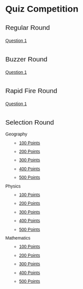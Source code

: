 <!DOCTYPE html>
<html lang="en">
<head>
    <meta charset="UTF-8">
    <meta name="viewport" content="width=device-width, initial-scale=1.0">
    <title>Quiz Competition</title>
    <style>
        body {
            font-family: Arial, sans-serif;
            margin: 20px;
            line-height: 1.6;
        }
        .round {
            margin-bottom: 30px;
        }
        .round-title {
            font-size: 1.5em;
            margin-bottom: 10px;
        }
        .question-list, .categories {
            list-style-type: none;
            padding: 0;
        }
        .question-list li, .categories li {
            margin: 5px 0;
        }
        .categories {
            margin-top: 10px;
        }
        .difficulty {
            margin-left: 20px;
        }
        .reveal-btn {
            display: none;
            margin-top: 5px;
            cursor: pointer;
        }
    </style>
    <script>
        function revealAnswer(btn, answer) {
            btn.previousElementSibling.textContent = answer;
            btn.style.display = "none";
        }
    </script>
</head>
<body>
    <h1>Quiz Competition</h1>
    <div class="round">
        <div class="round-title">Regular Round</div>
        <ul class="question-list">
            <li>
                <a href="reguralRound/regular-q1.html">Question 1</a>
                <div class="reveal-btn-container">
                </div>
            </li>
        </ul>
    </div>
    <div class="round">
        <div class="round-title">Buzzer Round</div>
        <ul class="question-list">
            <li>
                <a href="#buzzer-q1">Question 1</a>
                <div class="reveal-btn-container">
                    <span></span>
                    <button class="reveal-btn" onclick="revealAnswer(this, 'Answer 1')">Reveal Answer</button>
                </div>
            </li>
        </ul>
    </div>
    <div class="round">
        <div class="round-title">Rapid Fire Round</div>
        <ul class="question-list">
            <li>
                <a href="#rapid-q1">Question 1</a>
                <div class="reveal-btn-container">
                    <span></span>
                    <button class="reveal-btn" onclick="revealAnswer(this, 'Answer 1')">Reveal Answer</button>
                </div>
            </li>
        </ul>
    </div>
    <div class="round">
        <div class="round-title">Selection Round</div>
        <ul class="categories">
            <li>Geography
                <ul class="difficulty">
                    <li><a href="#geo-q100">100 Points</a></li>
                    <li><a href="#geo-q200">200 Points</a></li>
                    <li><a href="#geo-q300">300 Points</a></li>
                    <li><a href="#geo-q400">400 Points</a></li>
                    <li><a href="#geo-q500">500 Points</a></li>
                </ul>
            </li>
            <li>Physics
                <ul class="difficulty">
                    <li><a href="#phy-q100">100 Points</a></li>
                    <li><a href="#phy-q200">200 Points</a></li>
                    <li><a href="#phy-q300">300 Points</a></li>
                    <li><a href="#phy-q400">400 Points</a></li>
                    <li><a href="#phy-q500">500 Points</a></li>
                </ul>
            </li>
            <li>Mathematics
                <ul class="difficulty">
                    <li><a href="#math-q100">100 Points</a></li>
                    <li><a href="#math-q200">200 Points</a></li>
                    <li><a href="#math-q300">300 Points</a></li>
                    <li><a href="#math-q400">400 Points</a></li>
                    <li><a href="#math-q500">500 Points</a></li>
                </ul>
            </li>
        </ul>
    </div>
</body>
</html>

